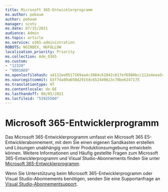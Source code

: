 ```yaml
---
title: Microsoft 365-Entwicklerprogramm
ms.author: pebaum
author: pebaum
manager: scotv
ms.date: 07/15/2021
audience: Admin
ms.topic: article
ms.service: o365-administration
ROBOTS: NOINDEX, NOFOLLOW
localization_priority: Priority
ms.collection: Adm_O365
ms.custom:
- "12320"
- "9001669"
ms.openlocfilehash: ad112ee9517169aa4c3884c61842c617ef6980bcc112e4eea5c9ec8b081df1c1
ms.sourcegitcommit: b5f7da89a650d2915dc652449623c78be6247175
ms.translationtype: HT
ms.contentlocale: de-DE
ms.lasthandoff: 08/05/2021
ms.locfileid: "53925560"
---
```

# <a name="microsoft-365-developer-program"></a>Microsoft 365-Entwicklerprogramm

Das Microsoft 365-Entwicklerprogramm umfasst ein Microsoft 365 E5-Entwicklerabonnement, mit dem Sie einen eigenen Sandkasten erstellen und Lösungen unabhängig von Ihrer Produktionsumgebung entwickeln können. Weitere Informationen und Häufig gestellte Fragen zum Microsoft 365-Entwicklerprogramm und Visual Studio-Abonnements finden Sie unter [Microsoft 365-Entwicklerprogramm](/office/developer-program/microsoft-365-developer-program).

Wenn Sie Unterstützung beim Microsoft 365-Entwicklerprogramm oder Visual Studio-Abonnements benötigen, senden Sie eine Supportanfrage an [Visual Studio-Abonnementsupport](https://visualstudio.microsoft.com/subscriptions/support/).
